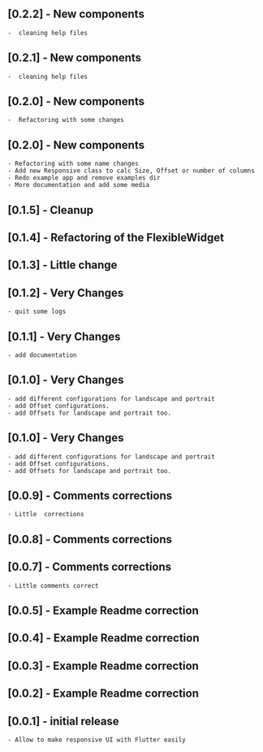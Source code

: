 ## [0.2.2] - New components
    -  cleaning help files
## [0.2.1] - New components
    -  cleaning help files
## [0.2.0] - New components
    -  Refactoring with some changes
## [0.2.0] - New components 
    - Refactoring with some name changes
    - Add new Responsive class to calc Size, Offset or number of columns
    - Redo example app and remove examples dir
    - More documentation and add some media
## [0.1.5] - Cleanup
## [0.1.4] - Refactoring of the FlexibleWidget
## [0.1.3] - Little change
## [0.1.2] - Very Changes
    - quit some logs
## [0.1.1] - Very Changes
    - add documentation
## [0.1.0] - Very Changes
    - add different configurations for landscape and portrait
    - add Offset configurations.
    - add Offsets for landscape and portrait too.
## [0.1.0] - Very Changes
    - add different configurations for landscape and portrait
    - add Offset configurations.
    - add Offsets for landscape and portrait too.
## [0.0.9] - Comments corrections
    - Little  corrections
## [0.0.8] - Comments corrections
## [0.0.7] - Comments corrections
    - Little comments correct 
## [0.0.5] - Example Readme correction
## [0.0.4] - Example Readme correction
## [0.0.3] - Example Readme correction
## [0.0.2] - Example Readme correction
## [0.0.1] - initial release
    - Allow to make responsive UI with Flutter easily
